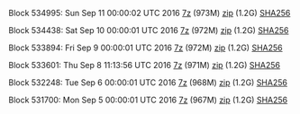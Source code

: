 Block 534995: Sun Sep 11 00:00:02 UTC 2016 [7z](https://transfer.sh/xjfP4/bootstrap.dat.20160911.7z) (973M) [zip](https://transfer.sh/bLZHw/bootstrap.dat.20160911.zip) (1.2G) [SHA256](https://transfer.sh/3Ne9c/sha256.txt)

Block 534438: Sat Sep 10 00:00:01 UTC 2016 [7z](https://transfer.sh/AbMIo/bootstrap.dat.20160910.7z) (972M) [zip](https://transfer.sh/A4aV2/bootstrap.dat.20160910.zip) (1.2G) [SHA256](https://transfer.sh/sDGkl/sha256.txt)

Block 533894: Fri Sep  9 00:00:01 UTC 2016 [7z](https://transfer.sh/Ui56d/bootstrap.dat.20160909.7z) (972M) [zip](https://transfer.sh/M27lL/bootstrap.dat.20160909.zip) (1.2G) [SHA256](https://transfer.sh/HL2mj/sha256.txt)

Block 533601: Thu Sep  8 11:13:56 UTC 2016 [7z](https://transfer.sh/r8KAn/bootstrap.dat.20160908.7z) (971M) [zip](https://transfer.sh/169811/bootstrap.dat.20160908.zip) (1.2G) [SHA256](https://transfer.sh/cxM5L/sha256.txt)

Block 532248: Tue Sep  6 00:00:01 UTC 2016 [7z](https://transfer.sh/ZumBR/bootstrap.dat.20160906.7z) (968M) [zip](https://transfer.sh/B1xHb/bootstrap.dat.20160906.zip) (1.2G) [SHA256](https://transfer.sh/LBAHF/sha256.txt)

Block 531700: Mon Sep  5 00:00:01 UTC 2016 [7z](https://transfer.sh/kwbe4/bootstrap.dat.20160905.7z) (967M) [zip](https://transfer.sh/w128n/bootstrap.dat.20160905.zip) (1.2G) [SHA256](https://transfer.sh/3mYRm/sha256.txt)
